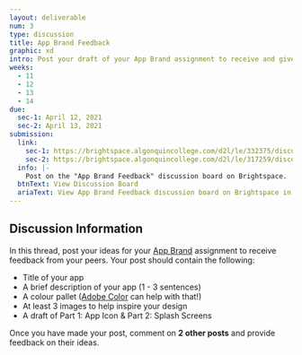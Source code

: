 ```yaml
---
layout: deliverable
num: 3
type: discussion
title: App Brand Feedback
graphic: xd
intro: Post your draft of your App Brand assignment to receive and give feedback to your peers.
weeks:
  - 11
  - 12
  - 13
  - 14
due:
  sec-1: April 12, 2021
  sec-2: April 13, 2021
submission:
  link:
    sec-1: https://brightspace.algonquincollege.com/d2l/le/332375/discussions/topics/449868/View
    sec-2: https://brightspace.algonquincollege.com/d2l/le/317259/discussions/topics/449961/View
  info: |-
    Post on the "App Brand Feedback" discussion board on Brightspace.
  btnText: View Discussion Board
  ariaText: View App Brand Feedback discussion board on Brightspace in a new tab.
---
```


## Discussion Information

In this thread, post your ideas for your [App Brand]({{site.baseurl}}/deliverables/discussions/03-app-brand-feedback/) assignment to receive feedback from your peers. Your post should contain the following:

- Title of your app
- A brief description of your app (1 - 3 sentences)
- A colour pallet ([Adobe Color](https://color.adobe.com) can help with that!)
- At least 3 images to help inspire your design
- A draft of Part 1: App Icon & Part 2: Splash Screens

Once you have made your post, comment on **2 other posts** and provide feedback on their ideas.
